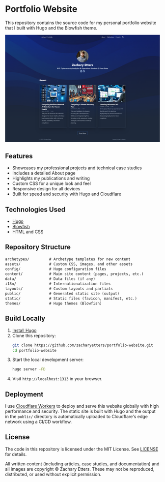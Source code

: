 # Portfolio Website

This repository contains the source code for my personal portfolio website that I built with Hugo and the Blowfish theme.

![website](content/projects/2023-12-portfolio-website/portfolio-theme-v3.png)


## Features
- Showcases my professional projects and technical case studies
- Includes a detailed About page
- Highlights my publications and writing
- Custom CSS for a unique look and feel
- Responsive design for all devices
- Built for speed and security with Hugo and Cloudflare

## Technologies Used
- [Hugo](https://gohugo.io/)
- [Blowfish](https://blowfish.page/)
- HTML and CSS

## Repository Structure
```
archetypes/         # Archetype templates for new content
assets/             # Custom CSS, images, and other assets
config/             # Hugo configuration files
content/            # Main site content (pages, projects, etc.)
data/               # Data files (if any)
i18n/               # Internationalization files
layouts/            # Custom layouts and partials
public/             # Generated static site (output)
static/             # Static files (favicon, manifest, etc.)
themes/             # Hugo themes (Blowfish)
```

## Build Locally
1. [Install Hugo](https://gohugo.io/installation/)
2. Clone this repository:
   ```sh
   git clone https://github.com/zacharyetters/portfolio-website.git
   cd portfolio-website
   ```
3. Start the local development server:
   ```sh
   hugo server -FD
   ```
4. Visit `http://localhost:1313` in your browser.

## Deployment
I use [Cloudflare Workers](https://workers.cloudflare.com/) to deploy and serve this website globally with high performance and security. The static site is built with Hugo and the output in the `public/` directory is automatically uploaded to Cloudflare's edge network using a CI/CD workflow.

## License

The code in this repository is licensed under the MIT License. See [LICENSE](LICENSE) for details.

All written content (including articles, case studies, and documentation) and all images are copyright © Zachary Etters. These may not be reproduced, distributed, or used without explicit permission.
